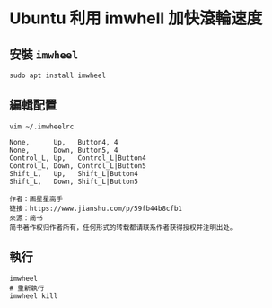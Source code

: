 # Ubuntu 利用 imwhell 加快滾輪速度

## 安裝 `imwheel`

```shell
sudo apt install imwheel
```

## 編輯配置

```shell
vim ~/.imwheelrc
```

```shell
None,      Up,   Button4, 4
None,      Down, Button5, 4
Control_L, Up,   Control_L|Button4
Control_L, Down, Control_L|Button5
Shift_L,   Up,   Shift_L|Button4
Shift_L,   Down, Shift_L|Button5

作者：画星星高手
链接：https://www.jianshu.com/p/59fb44b8cfb1
來源：简书
简书著作权归作者所有，任何形式的转载都请联系作者获得授权并注明出处。
```

## 執行

```shell
imwheel
# 重新執行
imwheel kill
```

